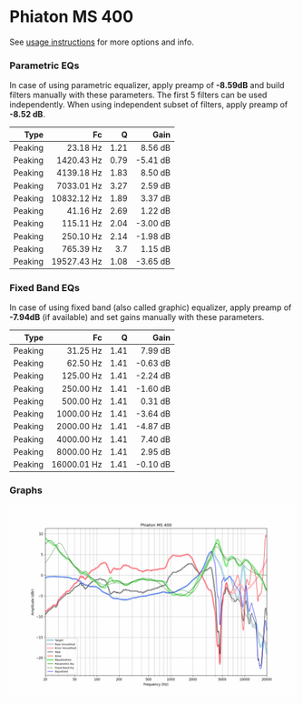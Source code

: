 # Phiaton MS 400
See [usage instructions](https://github.com/jaakkopasanen/AutoEq#usage) for more options and info.

### Parametric EQs
In case of using parametric equalizer, apply preamp of **-8.59dB** and build filters manually
with these parameters. The first 5 filters can be used independently.
When using independent subset of filters, apply preamp of **-8.52 dB**.

| Type    | Fc          |    Q | Gain     |
|--------:|------------:|-----:|---------:|
| Peaking | 23.18 Hz    | 1.21 | 8.56 dB  |
| Peaking | 1420.43 Hz  | 0.79 | -5.41 dB |
| Peaking | 4139.18 Hz  | 1.83 | 8.50 dB  |
| Peaking | 7033.01 Hz  | 3.27 | 2.59 dB  |
| Peaking | 10832.12 Hz | 1.89 | 3.37 dB  |
| Peaking | 41.16 Hz    | 2.69 | 1.22 dB  |
| Peaking | 115.11 Hz   | 2.04 | -3.00 dB |
| Peaking | 250.10 Hz   | 2.14 | -1.98 dB |
| Peaking | 765.39 Hz   | 3.7  | 1.15 dB  |
| Peaking | 19527.43 Hz | 1.08 | -3.65 dB |

### Fixed Band EQs
In case of using fixed band (also called graphic) equalizer, apply preamp of **-7.94dB**
(if available) and set gains manually with these parameters.

| Type    | Fc          |    Q | Gain     |
|--------:|------------:|-----:|---------:|
| Peaking | 31.25 Hz    | 1.41 | 7.99 dB  |
| Peaking | 62.50 Hz    | 1.41 | -0.63 dB |
| Peaking | 125.00 Hz   | 1.41 | -2.24 dB |
| Peaking | 250.00 Hz   | 1.41 | -1.60 dB |
| Peaking | 500.00 Hz   | 1.41 | 0.31 dB  |
| Peaking | 1000.00 Hz  | 1.41 | -3.64 dB |
| Peaking | 2000.00 Hz  | 1.41 | -4.87 dB |
| Peaking | 4000.00 Hz  | 1.41 | 7.40 dB  |
| Peaking | 8000.00 Hz  | 1.41 | 2.95 dB  |
| Peaking | 16000.01 Hz | 1.41 | -0.10 dB |

### Graphs
![](./Phiaton%20MS%20400.png)